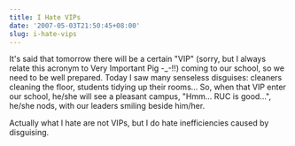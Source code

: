 ```yaml
---
title: I Hate VIPs
date: '2007-05-03T21:50:45+08:00'
slug: i-hate-vips
---
```


It's said that tomorrow there will be a certain "VIP" (sorry, but I always relate this acronym to Very Important Pig -_-!!) coming to our school, so we need to be well prepared. Today I saw many senseless disguises: cleaners cleaning the floor, students tidying up their rooms... So, when that VIP enter our school, he/she will see a pleasant campus, "Hmm... RUC is good...", he/she nods, with our leaders smiling beside him/her.

Actually what I hate are not VIPs, but I do hate inefficiencies caused by disguising.  
